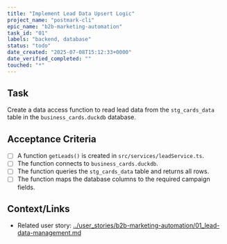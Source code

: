 ```yaml
---
title: "Implement Lead Data Upsert Logic"
project_name: "postmark-cli"
epic_name: "b2b-marketing-automation"
task_id: "01"
labels: "backend, database"
status: "todo"
date_created: "2025-07-08T15:12:33+0000"
date_verified_completed: ""
touched: "*"
---
```


## Task

Create a data access function to read lead data from the `stg_cards_data` table in the `business_cards.duckdb` database.

## Acceptance Criteria

- [ ] A function `getLeads()` is created in `src/services/leadService.ts`.
- [ ] The function connects to `business_cards.duckdb`.
- [ ] The function queries the `stg_cards_data` table and returns all rows.
- [ ] The function maps the database columns to the required campaign fields.

## Context/Links

- Related user story: [../user_stories/b2b-marketing-automation/01_lead-data-management.md](./../user_stories/b2b-marketing-automation/01_lead-data-management.md)
